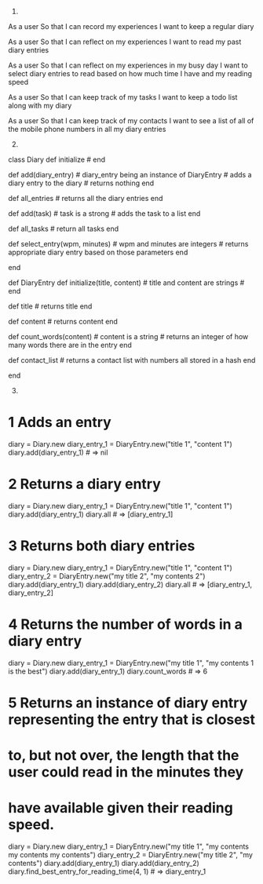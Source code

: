 1. 

As a user
So that I can record my experiences
I want to keep a regular diary

As a user
So that I can reflect on my experiences
I want to read my past diary entries

As a user
So that I can reflect on my experiences in my busy day
I want to select diary entries to read based on how much time I have and my reading speed

As a user
So that I can keep track of my tasks
I want to keep a todo list along with my diary

As a user
So that I can keep track of my contacts
I want to see a list of all of the mobile phone numbers in all my diary entries

2. 

class Diary
  def initialize
    #
  end

  def add(diary_entry) # diary_entry being an instance of DiaryEntry
    # adds a diary entry to the diary
    # returns nothing
  end

  def all_entries
    # returns all the diary entries
  end

  def add(task) # task is a strong
    # adds the task to a list
  end

  def all_tasks
    # return all tasks
  end

  def select_entry(wpm, minutes) # wpm and minutes are integers
    # returns appropriate diary entry based on those parameters
  end

end

def DiaryEntry
  def initialize(title, content) # title and content are strings
    #
  end

  def title
    # returns title
  end

  def content
    # returns content
  end

  def count_words(content) # content is a string
    # returns an integer of how many words there are in the entry
  end

  def contact_list
    # returns a contact list with numbers all stored in a hash
  end

end

3. 
# 1 Adds an entry
diary = Diary.new
diary_entry_1 = DiaryEntry.new("title 1", "content 1")
diary.add(diary_entry_1) # => nil

# 2 Returns a diary entry
diary = Diary.new
diary_entry_1 = DiaryEntry.new("title 1", "content 1")
diary.add(diary_entry_1)
diary.all # => [diary_entry_1]

# 3 Returns both diary entries
diary = Diary.new
diary_entry_1 = DiaryEntry.new("title 1", "content 1")
diary_entry_2 = DiaryEntry.new("my title 2", "my contents 2")
diary.add(diary_entry_1)
diary.add(diary_entry_2)
diary.all # => [diary_entry_1, diary_entry_2]

# 4 Returns the number of words in a diary entry
diary = Diary.new
diary_entry_1 = DiaryEntry.new("my title 1", "my contents 1 is the best")
diary.add(diary_entry_1)
diary.count_words # => 6


# 5 Returns an instance of diary entry representing the entry that is closest
# to, but not over, the length that the user could read in the minutes they
# have available given their reading speed.
diary = Diary.new
diary_entry_1 =
  DiaryEntry.new("my title 1", "my contents my contents my contents")
diary_entry_2 = DiaryEntry.new("my title 2", "my contents")
diary.add(diary_entry_1)
diary.add(diary_entry_2)
diary.find_best_entry_for_reading_time(4, 1) # => diary_entry_1